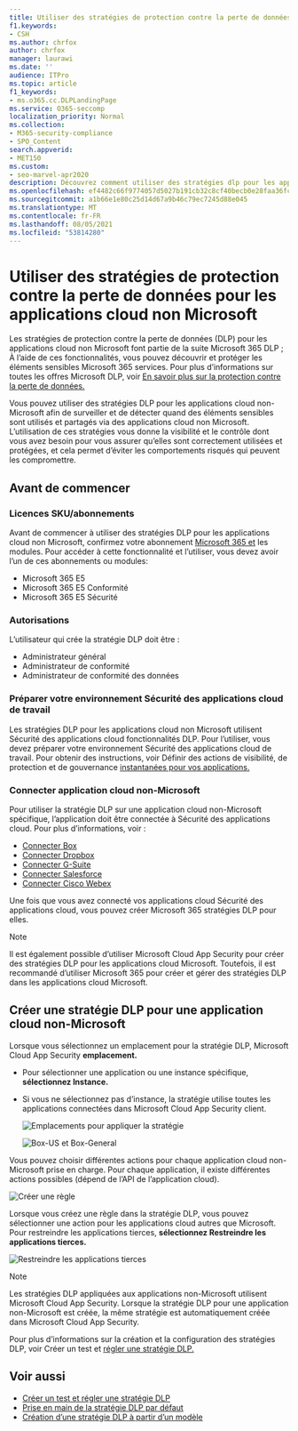 ```yaml
---
title: Utiliser des stratégies de protection contre la perte de données pour les applications cloud non Microsoft
f1.keywords:
- CSH
ms.author: chrfox
author: chrfox
manager: laurawi
ms.date: ''
audience: ITPro
ms.topic: article
f1_keywords:
- ms.o365.cc.DLPLandingPage
ms.service: O365-seccomp
localization_priority: Normal
ms.collection:
- M365-security-compliance
- SPO_Content
search.appverid:
- MET150
ms.custom:
- seo-marvel-apr2020
description: Découvrez comment utiliser des stratégies dlp pour les applications cloud non Microsoft.
ms.openlocfilehash: ef4482c66f9774057d5027b191cb32c8cf40becb0e28faa36fc0641fe2e51832
ms.sourcegitcommit: a1b66e1e80c25d14d67a9b46c79ec7245d88e045
ms.translationtype: MT
ms.contentlocale: fr-FR
ms.lasthandoff: 08/05/2021
ms.locfileid: "53814280"
---
```

# <a name="use-data-loss-prevention-policies-for-non-microsoft-cloud-apps"></a>Utiliser des stratégies de protection contre la perte de données pour les applications cloud non Microsoft

Les stratégies de protection contre la perte de données (DLP) pour les applications cloud non Microsoft font partie de la suite Microsoft 365 DLP ; À l’aide de ces fonctionnalités, vous pouvez découvrir et protéger les éléments sensibles Microsoft 365 services. Pour plus d’informations sur toutes les offres Microsoft DLP, voir [En savoir plus sur la protection contre la perte de données.](dlp-learn-about-dlp.md)

Vous pouvez utiliser des stratégies DLP pour les applications cloud non-Microsoft afin de surveiller et de détecter quand des éléments sensibles sont utilisés et partagés via des applications cloud non Microsoft. L’utilisation de ces stratégies vous donne la visibilité et le contrôle dont vous avez besoin pour vous assurer qu’elles sont correctement utilisées et protégées, et cela permet d’éviter les comportements risqués qui peuvent les compromettre.

## <a name="before-you-begin"></a>Avant de commencer

### <a name="skusubscriptions-licensing"></a>Licences SKU/abonnements

Avant de commencer à utiliser des stratégies DLP pour les applications cloud non Microsoft, confirmez votre abonnement [Microsoft 365 et](https://www.microsoft.com/microsoft-365/compare-microsoft-365-enterprise-plans?rtc=1) les modules. Pour accéder à cette fonctionnalité et l’utiliser, vous devez avoir l’un de ces abonnements ou modules:

- Microsoft 365 E5
- Microsoft 365 E5 Conformité
- Microsoft 365 E5 Sécurité

### <a name="permissions"></a>Autorisations
L’utilisateur qui crée la stratégie DLP doit être :
- Administrateur général
- Administrateur de conformité
- Administrateur de conformité des données

### <a name="prepare-your-cloud-app-security-environment"></a>Préparer votre environnement Sécurité des applications cloud de travail

Les stratégies DLP pour les applications cloud non Microsoft utilisent Sécurité des applications cloud fonctionnalités DLP. Pour l’utiliser, vous devez préparer votre environnement Sécurité des applications cloud de travail. Pour obtenir des instructions, voir Définir des actions de visibilité, de protection et de gouvernance [instantanées pour vos applications.](/cloud-app-security/getting-started-with-cloud-app-security#step-1-set-instant-visibility-protection-and-governance-actions-for-your-apps)

### <a name="connect-a-non-microsoft-cloud-app"></a>Connecter application cloud non-Microsoft

Pour utiliser la stratégie DLP sur une application cloud non-Microsoft spécifique, l’application doit être connectée à Sécurité des applications cloud. Pour plus d’informations, voir :

- [Connecter Box](/cloud-app-security/connect-box-to-microsoft-cloud-app-security)
- [Connecter Dropbox](/cloud-app-security/connect-dropbox-to-microsoft-cloud-app-security)
- [Connecter G-Suite](/cloud-app-security/connect-google-apps-to-microsoft-cloud-app-security)
- [Connecter Salesforce](/cloud-app-security/connect-salesforce-to-microsoft-cloud-app-security)
- [Connecter Cisco Webex](/cloud-app-security/connect-webex-to-microsoft-cloud-app-security)

Une fois que vous avez connecté vos applications cloud Sécurité des applications cloud, vous pouvez créer Microsoft 365 stratégies DLP pour elles.

> [!NOTE]
> Il est également possible d’utiliser Microsoft Cloud App Security pour créer des stratégies DLP pour les applications cloud Microsoft. Toutefois, il est recommandé d’utiliser Microsoft 365 pour créer et gérer des stratégies DLP dans les applications cloud Microsoft.

## <a name="create-a-dlp-policy-to-a-non-microsoft-cloud-app"></a>Créer une stratégie DLP pour une application cloud non-Microsoft

Lorsque vous sélectionnez un emplacement pour la stratégie DLP, Microsoft Cloud App Security **emplacement.**

- Pour sélectionner une application ou une instance spécifique, **sélectionnez Instance.**
- Si vous ne sélectionnez pas d’instance, la stratégie utilise toutes les applications connectées dans Microsoft Cloud App Security client.

   ![Emplacements pour appliquer la stratégie](../media/1-dlp-non-microsoft-cloud-app-choose-instance.png)

   ![Box-US et Box-General](../media/2-dlp-non-microsoft-cloud-app-box.png)

Vous pouvez choisir différentes actions pour chaque application cloud non-Microsoft prise en charge. Pour chaque application, il existe différentes actions possibles (dépend de l’API de l’application cloud).

![Créer une règle](../media/3-dlp-non-microsoft-cloud-app-create-rule.png)

Lorsque vous créez une règle dans la stratégie DLP, vous pouvez sélectionner une action pour les applications cloud autres que Microsoft. Pour restreindre les applications tierces, **sélectionnez Restreindre les applications tierces.**

![Restreindre les applications tierces](../media/4-dlp-non-microsoft-cloud-app-restrict-third-party-apps.png)

> [!NOTE]
> Les stratégies DLP appliquées aux applications non-Microsoft utilisent Microsoft Cloud App Security. Lorsque la stratégie DLP pour une application non-Microsoft est créée, la même stratégie est automatiquement créée dans Microsoft Cloud App Security.

Pour plus d’informations sur la création et la configuration des stratégies DLP, voir Créer un test et [régler une stratégie DLP.](./create-test-tune-dlp-policy.md)

## <a name="see-also"></a>Voir aussi

- [Créer un test et régler une stratégie DLP](./create-test-tune-dlp-policy.md)
- [Prise en main de la stratégie DLP par défaut](./get-started-with-the-default-dlp-policy.md)
- [Création d’une stratégie DLP à partir d’un modèle](./create-a-dlp-policy-from-a-template.md)
